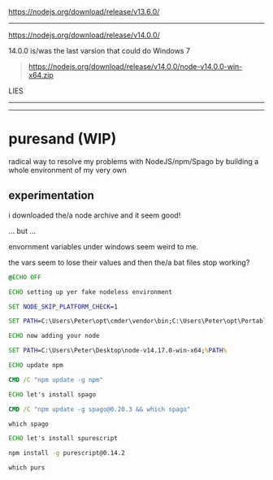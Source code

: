 

https://nodejs.org/download/release/v13.6.0/

----

https://nodejs.org/download/release/v14.0.0/

14.0.0 is/was the last varsion that could do Windows 7

> https://nodejs.org/download/release/v14.0.0/node-v14.0.0-win-x64.zip

LIES

-------

------
# puresand (WIP)

radical way to resolve my problems with NodeJS/npm/Spago by building a whole environment of my very own

## experimentation

i downloaded the/a node archive and it seem good!

... but ...

envornment variables under windows seem weird to me.

the vars seem to lose their values and then the/a bat files stop working?

```bat
@ECHO OFF

ECHO setting up yer fake nodeless environment

SET NODE_SKIP_PLATFORM_CHECK=1

SET PATH=C:\Users\Peter\opt\cmder\vendor\bin;C:\Users\Peter\opt\PortableGit\cmd;C:\Users\Peter\opt\cmder\vendor\conemu-maximus5\ConEmu\Scripts;C:\Users\Peter\opt\cmder\vendor\conemu-maximus5;C:\Users\Peter\opt\cmder\vendor\conemu-maximus5\ConEmu;C:\Users\Peter\opt\AdoptOpenJDK\jdk-11.0.8.10-hotspot\bin;C:\opt\sox-14.4.2;C:\opt\PortableGit-2.24.1.2-64-bit\bin;C:\Program Files (x86)\Common Files\Microsoft Shared\Windows Live;C:\Program Files\NVIDIA GPU Computing Toolkit\CUDA\v7.5\bin;C:\Program Files\NVIDIA GPU Computing Toolkit\CUDA\v7.5\libnvvp;C:\Program Files\NVIDIA GPU Computing Toolkit\CUDA\v9.1\bin;C:\Program Files\NVIDIA GPU Computing Toolkit\CUDA\v9.1\libnvvp;C:\Windows\system32;C:\Windows;C:\Windows\System32\Wbem;C:\Windows\System32\WindowsPowerShell\v1.0\;C:\ProgramData\chocolatey\bin;C:\Program Files\PuTTY\;C:\Program Files (x86)\GtkSharp\2.12\bin;C:\Program Files\dotnet\;C:\Program Files\Java\jdk1.8.0_162\bin;C:\Users\Peter\.dnx\bin;C:\Program Files\Microsoft DNX\Dnvm\;C:\Program Files\Microsoft SQL Server\130\Tools\Binn\;C:\Program Files\Microsoft SQL Server\110\Tools\Binn\;C:\Program Files\Git LFS;C:\Program Files (x86)\NVIDIA Corporation\PhysX\Common;C:\Program Files\TortoiseHg\;C:\Program Files (x86)\HP\Common\HPDestPlgIn\;C:\Windows\System32\WindowsPowerShell\v1.0\;C:\Users\Peter\opt\PortableGit\bin;C:\Users\Peter\opt\PortableGit\bin;C:\Users\Peter\opt\bin;C:/Users/Peter/AppData/Local/Android/Sdk/tools;C:/Users/Peter/AppData/Local/Android/Sdk/platform-tools;C:\JavaSDK\bin\client;C:\JavaSDK\bin;C:\Users\Peter\AppData\Local\Programs\Python\Python38\Scripts\;C:\Users\Peter\AppData\Local\Programs\Python\Python38\;C:\Users\Peter\opt\swigwin-4.0.1;C:\Users\Peter\opt\Python-3.8.3\Scripts\;C:\Users\Peter\opt\Python-3.8.3\;C:\Users\Peter\opt\pandoc-2.9.1.1-windows-x86_64;C:\Users\Peter\opt\cmake-3.13.4-win32-x86/bin;C:\Users\Peter/opt/ffmpeg-4.1-win64-static/bin;C:\Users\Peter/opt/ammonite;C:\Users\Peter/opt/bin;C:\Program Files\Common Files\Microsoft Shared\Windows Live;C:/tools/mingw64/bin;C:\Users\Peter\.dnx\bin;C:\Users\Peter\opt\cmder;C:/Program Files/CMake/bin;C:\Program Files\Microsoft VS Code\bin;C:\tools\mingw64\bin;C:\Program Files\kdiff3;C:\Users\Peter\AppData\Local\atom\bin;C:\Users\Peter\AppData\Local\Programs\Microsoft VS Code\bin;C:\Program Files\JetBrains\IntelliJ IDEA Community Edition 2018.3.2\bin;C:\Users\Peter\opt\MiKTeX\miktex\bin\x64\;C:\Users\Peter\opt\cmake-3.19.1-win64-x64\bin;C:\Program Files (x86)\HP\Common\HPDestPlgIn\;C:\Users\Peter\AppData\Roaming\npm;C:\Users\Peter\opt\PortableGit\mingw64\bin;C:\Users\Peter\opt\PortableGit\usr\bin;

ECHO now adding your node

SET PATH=C:\Users\Peter\Desktop\node-v14.17.0-win-x64;%PATH%

ECHO update npm

CMD /C "npm update -g npm"

ECHO let's install spago

CMD /C "npm update -g spago@0.20.3 && which spago"

which spago

ECHO let's install spurescript

npm install -g purescript@0.14.2

which purs

```